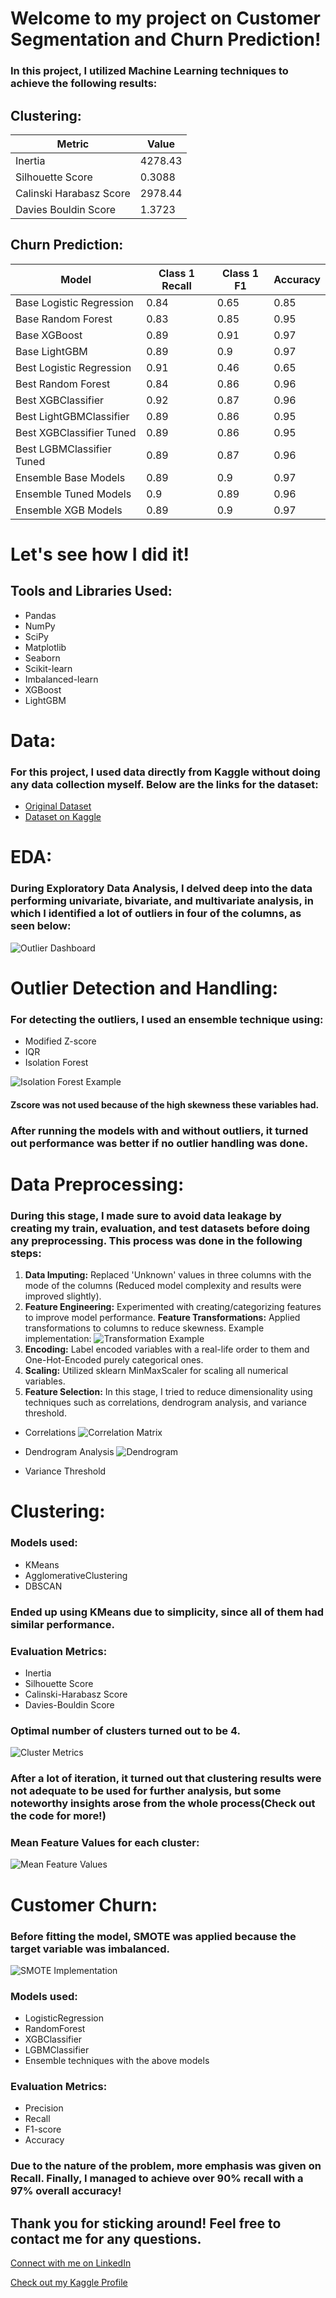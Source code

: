 # Welcome to my project on Customer Segmentation and Churn Prediction!

### In this project, I utilized Machine Learning techniques to achieve the following results:

## Clustering:

| Metric                  | Value                  |
|-------------------------|------------------------| 
| Inertia                 | 4278.43                |  
| Silhouette Score        | 0.3088                 | 
| Calinski Harabasz Score | 2978.44                |
| Davies Bouldin Score    | 1.3723                 |                                                                                

## Churn Prediction:

| Model                     | Class 1 Recall | Class 1 F1 | Accuracy |
|---------------------------|----------------|------------|----------|
| Base Logistic Regression  | 0.84           | 0.65       | 0.85     |
| Base Random Forest        | 0.83           | 0.85       | 0.95     |
| Base XGBoost              | 0.89           | 0.91       | 0.97     |
| Base LightGBM             | 0.89           | 0.9        | 0.97     |
| Best Logistic Regression  | 0.91           | 0.46       | 0.65     |
| Best Random Forest        | 0.84           | 0.86       | 0.96     |
| Best XGBClassifier        | 0.92           | 0.87       | 0.96     |
| Best LightGBMClassifier   | 0.89           | 0.86       | 0.95     |
| Best XGBClassifier Tuned  | 0.89           | 0.86       | 0.95     |
| Best LGBMClassifier Tuned | 0.89           | 0.87       | 0.96     |
| Ensemble Base Models      | 0.89           | 0.9        | 0.97     |
| Ensemble Tuned Models     | 0.9            | 0.89       | 0.96     |
| Ensemble XGB Models       | 0.89           | 0.9        | 0.97     |

# Let's see how I did it!

## Tools and Libraries Used:
- Pandas
- NumPy
- SciPy
- Matplotlib
- Seaborn
- Scikit-learn
- Imbalanced-learn
- XGBoost
- LightGBM

# Data: 
### For this project, I used data directly from Kaggle without doing any data collection myself. Below are the links for the dataset:

- [Original Dataset](https://zenodo.org/records/4322342#.Y8OsBdJBwUE)
- [Dataset on Kaggle](https://www.kaggle.com/datasets/thedevastator/predicting-credit-card-customer-attrition-with-m)

# EDA:
### During Exploratory Data Analysis, I delved deep into the data performing univariate, bivariate, and multivariate analysis, in which I identified a lot of outliers in four of the columns, as seen below:
![Outlier Dashboard](outlier_dashboard.png)

# Outlier Detection and Handling:
### For detecting the outliers, I used an ensemble technique using:
- Modified Z-score
- IQR
- Isolation Forest

![Isolation Forest Example](isolation_forest_example.png)

#### Zscore was not used because of the high skewness these variables had.

### After running the models with and without outliers, it turned out performance was better if no outlier handling was done.

# Data Preprocessing:

### During this stage, I made sure to avoid data leakage by creating my train, evaluation, and test datasets before doing any preprocessing. This process was done in the following steps:

1. **Data Imputing:** Replaced 'Unknown' values in three columns with the mode of the columns (Reduced model complexity and results were improved slightly).
2. **Feature Engineering:** Experimented with creating/categorizing features to improve model performance.
**Feature Transformations:** Applied transformations to columns to reduce skewness. Example implementation:
![Transformation Example](transformations_example.png)
4. **Encoding:** Label encoded variables with a real-life order to them and One-Hot-Encoded purely categorical ones.
5. **Scaling:** Utilized sklearn MinMaxScaler for scaling all numerical variables.
6. **Feature Selection:** In this stage, I tried to reduce dimensionality using techniques such as correlations, dendrogram analysis, and variance threshold.
- Correlations 
![Correlation Matrix](correlation_matrix.png)

- Dendrogram Analysis
![Dendrogram](dendrogram.png)

- Variance Threshold

# Clustering:

### Models used:
- KMeans
- AgglomerativeClustering 
- DBSCAN

### Ended up using KMeans due to simplicity, since all of them had similar performance.

### Evaluation Metrics:
- Inertia
- Silhouette Score
- Calinski-Harabasz Score
- Davies-Bouldin Score

### Optimal number of clusters turned out to be 4.
![Cluster Metrics](cluster_metrics.png)

### After a lot of iteration, it turned out that clustering results were not adequate to be used for further analysis, but some noteworthy insights arose from the whole process(Check out the code for more!)

### Mean Feature Values for each cluster:
![Mean Feature Values](mean_feature_values.png)

# Customer Churn:
### Before fitting the model, SMOTE was applied because the target variable was imbalanced.

![SMOTE Implementation](smote.png)


### Models used:
- LogisticRegression
- RandomForest 
- XGBClassifier
- LGBMClassifier
- Ensemble techniques with the above models

### Evaluation Metrics:
- Precision
- Recall
- F1-score
- Accuracy

### Due to the nature of the problem, more emphasis was given on Recall. Finally, I managed to achieve over 90% recall with a 97% overall accuracy!


## Thank you for sticking around! Feel free to contact me for any questions.

[Connect with me on LinkedIn](https://www.linkedin.com/in/kongiannopoulos/)

[Check out my Kaggle Profile](https://www.kaggle.com/giannopouloskon)